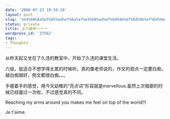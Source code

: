 ```yaml
---
date: '2006-07-23 19:39:10'
layout: post
slug: '%e4%b8%8a%e5%85%ad%e7%ba%a7%e4%b8%ad%ef%bd%9e%ef%bd%9e%ef%bd%9e'
status: private
title: 上六级中～～～
wordpress_id: '37562'
tags:
- Thoughts
---
```


从昨天起又坐在了久违的教室中，开始了久违的课堂生活。

六级，挺适合不想学得太累的时候听。真的像老师说的，作文的观点一定要白痴，越白痴越好，例文都很白痴。。。

手握着手的感觉，用今天幼稚的“亮点词”形容就是marvellous.虽然上次唱歌的时候已经握过一次啦，不过感觉真的不同。

Reaching my arms around you makes me feel on top of the world!!!

Je t'aime.
